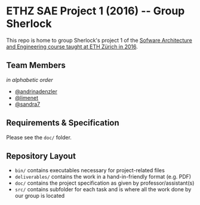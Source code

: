 # ETHZ SAE Project 1 (2016) -- Group Sherlock

This repo is home to group Sherlock's project 1 of the [Sofware Architecture and Engineering course taught at ETH Zürich in 2016](pm.inf.ethz.ch/education/courses/software-engineering-and-architecture.html).

## Team Members

*in alphabetic order*
- [@andrinadenzler](https://github.com/andrinadenzler)
- [@limenet](https://github.com/limenet)
- [@sandra7](https://github.com/sandra7)

## Requirements & Specification

Please see the `doc/` folder.

## Repository Layout

- `bin/` contains executables necessary for project-related files
- `deliverables/` contains the work in a hand-in-friendly format (e.g. PDF)
- `doc/` contains the project specification as given by professor/assistant(s)
- `src/` contains subfolder for each task and is where all the work done by our group is located